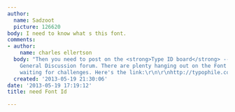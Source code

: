 ```yaml
---
author:
  name: Sadzoot
  picture: 126620
body: I need to know what s this font.
comments:
- author:
    name: charles ellertson
  body: "Then you need to post on the <strong>Type ID board</strong> -- not to the
    General Discussion forum. There are plenty hanging out on the Font ID Forum just
    waiting for challenges. Here's the link:\r\n\r\nhttp://typophile.com/typeid"
  created: '2013-05-19 21:30:06'
date: '2013-05-19 17:19:12'
title: need Font Id

---
```

